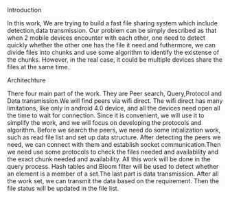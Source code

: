 Introduction

In this work, We are trying to build a fast file sharing system which include detection,data transmission.
Our problem can be simply described as that when 2 mobile devices encounter with each other, one need to detect quickly whether the other one has the file it need and futhermore, we can divide files into chunks and use some algorithm to identify the existense of the chunks. However, in the real case, it could be multiple devices share the files at the same time.

Architechture

There four main part of the work. They are Peer search, Query,Protocol and Data transmission.We will find peers via wifi direct. The wifi direct has many limitations, like only in android 4.0 device, and all the devices need open all the time to wait for connection. Since it is convenient, we will use it to simplify the work, and we will focus on developing the protocols and algorithm.  Before we search the peers, we need do some intialization work, such as read file list and set up data structure. After detecting the peers we need, we can connect with them and establish socket communication.Then we need use some protocols to check the files needed and availability and the exact chunk needed and availability. All this work will be done in the query process. Hash tables and Bloom filter will be used to detect whether an element is a member of a set.The last part is data transmission. After all the work set, we can transmit the data based on the requirement. Then the file status will be updated in the file list.
